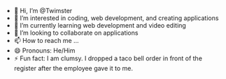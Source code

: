 - 👋 Hi, I’m @Twimster
- 👀 I’m interested in coding, web development, and creating applications
- 🌱 I’m currently learning web development and video editing
- 💞️ I’m looking to collaborate on applications
- 📫 How to reach me ...
- 😄 Pronouns: He/Him
- ⚡ Fun fact: I am clumsy. I dropped a taco bell order in front of the register after the employee gave it to me.

<!---
Twimster/Twimster is a ✨ special ✨ repository because its `README.md` (this file) appears on your GitHub profile.
You can click the Preview link to take a look at your changes.
--->
